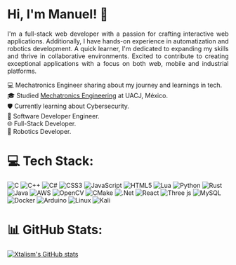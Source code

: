 # Hi, I'm Manuel! 🚀

<div align="justify"> 
    I'm a full-stack web developer with a passion for crafting interactive web applications. Additionally, I have hands-on experience in automatization and robotics development. A quick learner, I'm dedicated to expanding my skills and thrive in collaborative environments. Excited to contribute to creating exceptional applications with a focus on both web, mobile and industrial platforms. 
</div>

💻 Mechatronics Engineer sharing about my journey and learnings in tech.<br/>
🎓 Studied [Mechatronics Engineering](https://www.uacj.mx/oferta/programas.html?programa=44400&94) at UACJ, México.<br/>
🛡️ Currently learning about Cybersecurity.<br/>
💾 Software Developer Engineer.<br/>
🌐 Full-Stack Developer.<br/>
🤖 Robotics Developer.<br/>

# 💻 Tech Stack:

![C](https://img.shields.io/badge/c-%2300599C.svg?style=for-the-badge&logo=c&logoColor=white)
![C++](https://img.shields.io/badge/c++-%2300599C.svg?style=for-the-badge&logo=c%2B%2B&logoColor=white)
![C#](https://img.shields.io/badge/c%23-%23239120.svg?style=for-the-badge&logo=csharp&logoColor=white)
![CSS3](https://img.shields.io/badge/css3-%231572B6.svg?style=for-the-badge&logo=css3&logoColor=white)
![JavaScript](https://img.shields.io/badge/javascript-%23323330.svg?style=for-the-badge&logo=javascript&logoColor=%23F7DF1E)
![HTML5](https://img.shields.io/badge/html5-%23E34F26.svg?style=for-the-badge&logo=html5&logoColor=white)
![Lua](https://img.shields.io/badge/lua-%232C2D72.svg?style=for-the-badge&logo=lua&logoColor=white)
![Python](https://img.shields.io/badge/python-3670A0?style=for-the-badge&logo=python&logoColor=ffdd54)
![Rust](https://img.shields.io/badge/rust-%23000000.svg?style=for-the-badge&logo=rust&logoColor=white)
![Java](https://img.shields.io/badge/java-%23ED8B00.svg?style=for-the-badge&logo=openjdk&logoColor=white)
![AWS](https://img.shields.io/badge/AWS-%23FF9900.svg?style=for-the-badge&logo=amazon-aws&logoColor=white)
![OpenCV](https://img.shields.io/badge/opencv-%23white.svg?style=for-the-badge&logo=opencv&logoColor=white)
![CMake](https://img.shields.io/badge/CMake-%23008FBA.svg?style=for-the-badge&logo=cmake&logoColor=white)
![.Net](https://img.shields.io/badge/.NET-5C2D91?style=for-the-badge&logo=.net&logoColor=white)
![React](https://img.shields.io/badge/react-%2320232a.svg?style=for-the-badge&logo=react&logoColor=%2361DAFB)
![Three js](https://img.shields.io/badge/threejs-black?style=for-the-badge&logo=three.js&logoColor=white)
![MySQL](https://img.shields.io/badge/mysql-4479A1.svg?style=for-the-badge&logo=mysql&logoColor=white)
![Docker](https://img.shields.io/badge/docker-%230db7ed.svg?style=for-the-badge&logo=docker&logoColor=white)
![Arduino](https://img.shields.io/badge/-Arduino-00979D?style=for-the-badge&logo=Arduino&logoColor=white)
![Linux](https://img.shields.io/badge/Linux-FCC624?style=for-the-badge&logo=linux&logoColor=black)
![Kali](https://img.shields.io/badge/Kali-268BEE?style=for-the-badge&logo=kalilinux&logoColor=white)

# 📊 GitHub Stats:

<!-- GitHub Stats from https://github.com/anuraghazra/github-readme-stats -->

[![Xtalism's GitHub stats](https://github-readme-stats.vercel.app/api?username=Xtalism&count_private=true&show_icons=true&theme=tokyonight&hide_rank=false)](https://github.com/Xtalism/github-readme-stats)
